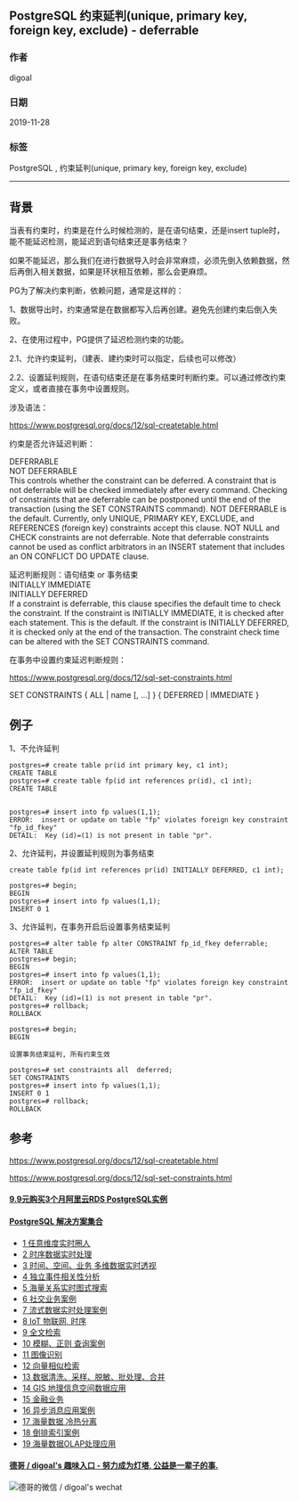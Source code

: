 ## PostgreSQL 约束延判(unique, primary key, foreign key, exclude) - deferrable    
                                                                                                             
### 作者                                                                    
digoal                                                                                                             
                                                                                                             
### 日期                                                                                                             
2019-11-28                                                                                                         
                                                                                                             
### 标签                                                                                                             
PostgreSQL , 约束延判(unique, primary key, foreign key, exclude)   
                                                                                                             
----                                                                                                             
                                                                                                             
## 背景    
当表有约束时，约束是在什么时候检测的，是在语句结束，还是insert tuple时，能不能延迟检测，能延迟到语句结束还是事务结束？  
  
如果不能延迟，那么我们在进行数据导入时会非常麻烦，必须先倒入依赖数据，然后再倒入相关数据，如果是环状相互依赖，那么会更麻烦。  
  
PG为了解决约束判断，依赖问题，通常是这样的：  
  
1、数据导出时，约束通常是在数据都写入后再创建。避免先创建约束后倒入失败。  
  
2、在使用过程中，PG提供了延迟检测约束的功能。  
  
2\.1、允许约束延判，（建表、建约束时可以指定，后续也可以修改）  
  
2\.2、设置延判规则，在语句结束还是在事务结束时判断约束。可以通过修改约束定义，或者直接在事务中设置规则。  
  
涉及语法：  
  
https://www.postgresql.org/docs/12/sql-createtable.html  
  
约束是否允许延迟判断：  
  
DEFERRABLE  
NOT DEFERRABLE  
This controls whether the constraint can be deferred. A constraint that is not deferrable will be checked immediately after every command. Checking of constraints that are deferrable can be postponed until the end of the transaction (using the SET CONSTRAINTS command). NOT DEFERRABLE is the default. Currently, only UNIQUE, PRIMARY KEY, EXCLUDE, and REFERENCES (foreign key) constraints accept this clause. NOT NULL and CHECK constraints are not deferrable. Note that deferrable constraints cannot be used as conflict arbitrators in an INSERT statement that includes an ON CONFLICT DO UPDATE clause.  
  
  
延迟判断规则：语句结束 or 事务结束  
INITIALLY IMMEDIATE  
INITIALLY DEFERRED  
If a constraint is deferrable, this clause specifies the default time to check the constraint. If the constraint is INITIALLY IMMEDIATE, it is checked after each statement. This is the default. If the constraint is INITIALLY DEFERRED, it is checked only at the end of the transaction. The constraint check time can be altered with the SET CONSTRAINTS command.  
  
  
在事务中设置约束延迟判断规则：  
  
https://www.postgresql.org/docs/12/sql-set-constraints.html  
  
SET CONSTRAINTS { ALL | name [, ...] } { DEFERRED | IMMEDIATE }  
  
## 例子  
1、不允许延判  
  
```  
postgres=# create table pr(id int primary key, c1 int);  
CREATE TABLE  
postgres=# create table fp(id int references pr(id), c1 int);  
CREATE TABLE  
  
  
postgres=# insert into fp values(1,1);  
ERROR:  insert or update on table "fp" violates foreign key constraint "fp_id_fkey"  
DETAIL:  Key (id)=(1) is not present in table "pr".  
```  
  
2、允许延判，并设置延判规则为事务结束  
  
```  
create table fp(id int references pr(id) INITIALLY DEFERRED, c1 int);  
  
postgres=# begin;  
BEGIN  
postgres=# insert into fp values(1,1);  
INSERT 0 1  
```  
  
  
3、允许延判，在事务开启后设置事务结束延判  
  
```  
postgres=# alter table fp alter CONSTRAINT fp_id_fkey deferrable;  
ALTER TABLE  
postgres=# begin;  
BEGIN  
postgres=# insert into fp values(1,1);  
ERROR:  insert or update on table "fp" violates foreign key constraint "fp_id_fkey"  
DETAIL:  Key (id)=(1) is not present in table "pr".  
postgres=# rollback;  
ROLLBACK  
  
postgres=# begin;  
BEGIN  
  
设置事务结束延判, 所有约束生效  
  
postgres=# set constraints all  deferred;  
SET CONSTRAINTS  
postgres=# insert into fp values(1,1);  
INSERT 0 1  
postgres=# rollback;  
ROLLBACK  
```  
  
## 参考  
https://www.postgresql.org/docs/12/sql-createtable.html  
  
https://www.postgresql.org/docs/12/sql-set-constraints.html  
  
  
  
  
  
  
  
  
  
  
  
  
  
  
  
  
  
  
  
  
  
  
  
  
  
  
  
  
#### [9.9元购买3个月阿里云RDS PostgreSQL实例](https://www.aliyun.com/database/postgresqlactivity "57258f76c37864c6e6d23383d05714ea")
  
  
#### [PostgreSQL 解决方案集合](https://yq.aliyun.com/topic/118 "40cff096e9ed7122c512b35d8561d9c8")
- [1 任意维度实时圈人](https://yq.aliyun.com/topic/118 "40cff096e9ed7122c512b35d8561d9c8")
- [2 时序数据实时处理](https://yq.aliyun.com/topic/118 "40cff096e9ed7122c512b35d8561d9c8")
- [3 时间、空间、业务 多维数据实时透视](https://yq.aliyun.com/topic/118 "40cff096e9ed7122c512b35d8561d9c8")
- [4 独立事件相关性分析](https://yq.aliyun.com/topic/118 "40cff096e9ed7122c512b35d8561d9c8")
- [5 海量关系实时图式搜索](https://yq.aliyun.com/topic/118 "40cff096e9ed7122c512b35d8561d9c8")
- [6 社交业务案例](https://yq.aliyun.com/topic/118 "40cff096e9ed7122c512b35d8561d9c8")
- [7 流式数据实时处理案例](https://yq.aliyun.com/topic/118 "40cff096e9ed7122c512b35d8561d9c8")
- [8 IoT 物联网, 时序](https://yq.aliyun.com/topic/118 "40cff096e9ed7122c512b35d8561d9c8")
- [9 全文检索](https://yq.aliyun.com/topic/118 "40cff096e9ed7122c512b35d8561d9c8")
- [10 模糊、正则 查询案例](https://yq.aliyun.com/topic/118 "40cff096e9ed7122c512b35d8561d9c8")
- [11 图像识别](https://yq.aliyun.com/topic/118 "40cff096e9ed7122c512b35d8561d9c8")
- [12 向量相似检索](https://yq.aliyun.com/topic/118 "40cff096e9ed7122c512b35d8561d9c8")
- [13 数据清洗、采样、脱敏、批处理、合并](https://yq.aliyun.com/topic/118 "40cff096e9ed7122c512b35d8561d9c8")
- [14 GIS 地理信息空间数据应用](https://yq.aliyun.com/topic/118 "40cff096e9ed7122c512b35d8561d9c8")
- [15 金融业务](https://yq.aliyun.com/topic/118 "40cff096e9ed7122c512b35d8561d9c8")
- [16 异步消息应用案例](https://yq.aliyun.com/topic/118 "40cff096e9ed7122c512b35d8561d9c8")
- [17 海量数据 冷热分离](https://yq.aliyun.com/topic/118 "40cff096e9ed7122c512b35d8561d9c8")
- [18 倒排索引案例](https://yq.aliyun.com/topic/118 "40cff096e9ed7122c512b35d8561d9c8")
- [19 海量数据OLAP处理应用](https://yq.aliyun.com/topic/118 "40cff096e9ed7122c512b35d8561d9c8")
  
  
#### [德哥 / digoal's 趣味入口 - 努力成为灯塔, 公益是一辈子的事.](https://github.com/digoal/blog/blob/master/README.md "22709685feb7cab07d30f30387f0a9ae")
  
  
![德哥的微信 / digoal's wechat](../pic/digoal_weixin.jpg "f7ad92eeba24523fd47a6e1a0e691b59")
  
